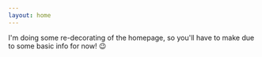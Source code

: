 ```yaml
---
layout: home
---
```


I'm doing some re-decorating of the homepage, so you'll have to make due to some basic info for now! :wink:
